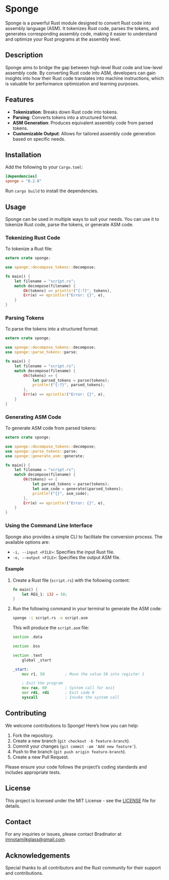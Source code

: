 
# Sponge

Sponge is a powerful Rust module designed to convert Rust code into assembly language (ASM). It tokenizes Rust code, parses the tokens, and generates corresponding assembly code, making it easier to understand and optimize your Rust programs at the assembly level.

## Description

Sponge aims to bridge the gap between high-level Rust code and low-level assembly code. By converting Rust code into ASM, developers can gain insights into how their Rust code translates into machine instructions, which is valuable for performance optimization and learning purposes.

## Features

- **Tokenization**: Breaks down Rust code into tokens.
- **Parsing**: Converts tokens into a structured format.
- **ASM Generation**: Produces equivalent assembly code from parsed tokens.
- **Customizable Output**: Allows for tailored assembly code generation based on specific needs.

## Installation

Add the following to your `Cargo.toml`:

```toml
[dependencies]
sponge = "0.2.0"
```

Run `cargo build` to install the dependencies.

## Usage

Sponge can be used in multiple ways to suit your needs. You can use it to tokenize Rust code, parse the tokens, or generate ASM code.

### Tokenizing Rust Code

To tokenize a Rust file:

```rust
extern crate sponge;

use sponge::decompose_tokens::decompose;

fn main() {
    let filename = "script.rs";
    match decompose(filename) {
        Ok(tokens) => println!("{:?}", tokens),
        Err(e) => eprintln!("Error: {}", e),
    }
}
```

### Parsing Tokens

To parse the tokens into a structured format:

```rust
extern crate sponge;

use sponge::decompose_tokens::decompose;
use sponge::parse_tokens::parse;

fn main() {
    let filename = "script.rs";
    match decompose(filename) {
        Ok(tokens) => {
            let parsed_tokens = parse(tokens);
            println!("{:?}", parsed_tokens);
        },
        Err(e) => eprintln!("Error: {}", e),
    }
}
```

### Generating ASM Code

To generate ASM code from parsed tokens:

```rust
extern crate sponge;

use sponge::decompose_tokens::decompose;
use sponge::parse_tokens::parse;
use sponge::generate_asm::generate;

fn main() {
    let filename = "script.rs";
    match decompose(filename) {
        Ok(tokens) => {
            let parsed_tokens = parse(tokens);
            let asm_code = generate(&parsed_tokens);
            println!("{}", asm_code);
        },
        Err(e) => eprintln!("Error: {}", e),
    }
}
```

### Using the Command Line Interface

Sponge also provides a simple CLI to facilitate the conversion process. The available options are:

- `-i, --input <FILE>`: Specifies the input Rust file.
- `-o, --output <FILE>`: Specifies the output ASM file.

#### Example

1. Create a Rust file (`script.rs`) with the following content:

    ```rust
    fn main() {
        let REG_1: i32 = 50;
    }
    ```

2. Run the following command in your terminal to generate the ASM code:

    ```sh
    sponge -i script.rs -o script.asm
    ```

    This will produce the `script.asm` file:

    ```asm
    section .data

    section .bss

    section .text
        global _start

    _start:
        mov r1, 50         ; Move the value 50 into register 1

        ; Exit the program
        mov rax, 60        ; System call for exit
        xor rdi, rdi       ; Exit code 0
        syscall            ; Invoke the system call
    ```

## Contributing

We welcome contributions to Sponge! Here’s how you can help:

1. Fork the repository.
2. Create a new branch (`git checkout -b feature-branch`).
3. Commit your changes (`git commit -am 'Add new feature'`).
4. Push to the branch (`git push origin feature-branch`).
5. Create a new Pull Request.

Please ensure your code follows the project’s coding standards and includes appropriate tests.

## License

This project is licensed under the MIT License - see the [LICENSE](LICENSE) file for details.

## Contact

For any inquiries or issues, please contact Bradinator at imnotamilkglass@gmail.com.

## Acknowledgements

Special thanks to all contributors and the Rust community for their support and contributions.
